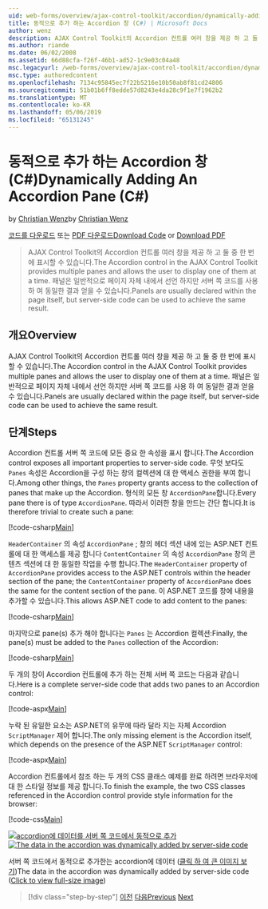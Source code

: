 ```yaml
---
uid: web-forms/overview/ajax-control-toolkit/accordion/dynamically-adding-an-accordion-pane-cs
title: 동적으로 추가 하는 Accordion 창 (C#) | Microsoft Docs
author: wenz
description: AJAX Control Toolkit의 Accordion 컨트롤 여러 창을 제공 하 고 둘 중 한 번에 표시할 수 있습니다. 일반적으로 패널 w 선언 하는 중...
ms.author: riande
ms.date: 06/02/2008
ms.assetid: 66d88cfa-f26f-46b1-ad52-1c9e03c04a48
msc.legacyurl: /web-forms/overview/ajax-control-toolkit/accordion/dynamically-adding-an-accordion-pane-cs
msc.type: authoredcontent
ms.openlocfilehash: 7134c95845ec7f22b5216e10b50ab8f81cd24806
ms.sourcegitcommit: 51b01b6ff8edde57d8243e4da28c9f1e7f1962b2
ms.translationtype: MT
ms.contentlocale: ko-KR
ms.lasthandoff: 05/06/2019
ms.locfileid: "65131245"
---
```

# <a name="dynamically-adding-an-accordion-pane-c"></a><span data-ttu-id="6a8c4-104">동적으로 추가 하는 Accordion 창 (C#)</span><span class="sxs-lookup"><span data-stu-id="6a8c4-104">Dynamically Adding An Accordion Pane (C#)</span></span>

<span data-ttu-id="6a8c4-105">by [Christian Wenz](https://github.com/wenz)</span><span class="sxs-lookup"><span data-stu-id="6a8c4-105">by [Christian Wenz](https://github.com/wenz)</span></span>

<span data-ttu-id="6a8c4-106">[코드를 다운로드](http://download.microsoft.com/download/5/6/d/56d50cef-2011-4c8f-9891-7edc6dc57df9/Accordion2.cs.zip) 또는 [PDF 다운로드](http://download.microsoft.com/download/6/7/1/6718d452-ff89-4d3f-a90e-c74ec2d636a3/accordion2CS.pdf)</span><span class="sxs-lookup"><span data-stu-id="6a8c4-106">[Download Code](http://download.microsoft.com/download/5/6/d/56d50cef-2011-4c8f-9891-7edc6dc57df9/Accordion2.cs.zip) or [Download PDF](http://download.microsoft.com/download/6/7/1/6718d452-ff89-4d3f-a90e-c74ec2d636a3/accordion2CS.pdf)</span></span>

> <span data-ttu-id="6a8c4-107">AJAX Control Toolkit의 Accordion 컨트롤 여러 창을 제공 하 고 둘 중 한 번에 표시할 수 있습니다.</span><span class="sxs-lookup"><span data-stu-id="6a8c4-107">The Accordion control in the AJAX Control Toolkit provides multiple panes and allows the user to display one of them at a time.</span></span> <span data-ttu-id="6a8c4-108">패널은 일반적으로 페이지 자체 내에서 선언 하지만 서버 쪽 코드를 사용 하 여 동일한 결과 얻을 수 있습니다.</span><span class="sxs-lookup"><span data-stu-id="6a8c4-108">Panels are usually declared within the page itself, but server-side code can be used to achieve the same result.</span></span>

## <a name="overview"></a><span data-ttu-id="6a8c4-109">개요</span><span class="sxs-lookup"><span data-stu-id="6a8c4-109">Overview</span></span>

<span data-ttu-id="6a8c4-110">AJAX Control Toolkit의 Accordion 컨트롤 여러 창을 제공 하 고 둘 중 한 번에 표시할 수 있습니다.</span><span class="sxs-lookup"><span data-stu-id="6a8c4-110">The Accordion control in the AJAX Control Toolkit provides multiple panes and allows the user to display one of them at a time.</span></span> <span data-ttu-id="6a8c4-111">패널은 일반적으로 페이지 자체 내에서 선언 하지만 서버 쪽 코드를 사용 하 여 동일한 결과 얻을 수 있습니다.</span><span class="sxs-lookup"><span data-stu-id="6a8c4-111">Panels are usually declared within the page itself, but server-side code can be used to achieve the same result.</span></span>

## <a name="steps"></a><span data-ttu-id="6a8c4-112">단계</span><span class="sxs-lookup"><span data-stu-id="6a8c4-112">Steps</span></span>

<span data-ttu-id="6a8c4-113">Accordion 컨트롤 서버 쪽 코드에 모든 중요 한 속성을 표시 합니다.</span><span class="sxs-lookup"><span data-stu-id="6a8c4-113">The Accordion control exposes all important properties to server-side code.</span></span> <span data-ttu-id="6a8c4-114">무엇 보다도 `Panes` 속성은 Accordion을 구성 하는 창의 컬렉션에 대 한 액세스 권한을 부여 합니다.</span><span class="sxs-lookup"><span data-stu-id="6a8c4-114">Among other things, the `Panes` property grants access to the collection of panes that make up the Accordion.</span></span> <span data-ttu-id="6a8c4-115">형식의 모든 창 `AccordionPane`합니다.</span><span class="sxs-lookup"><span data-stu-id="6a8c4-115">Every pane there is of type `AccordionPane`.</span></span> <span data-ttu-id="6a8c4-116">따라서 이러한 창을 만드는 간단 합니다.</span><span class="sxs-lookup"><span data-stu-id="6a8c4-116">It is therefore trivial to create such a pane:</span></span>

[!code-csharp[Main](dynamically-adding-an-accordion-pane-cs/samples/sample1.cs)]

<span data-ttu-id="6a8c4-117">`HeaderContainer` 의 속성 `AccordionPane` ; 창의 헤더 섹션 내에 있는 ASP.NET 컨트롤에 대 한 액세스를 제공 합니다 `ContentContainer` 의 속성 `AccordionPane` 창의 콘텐츠 섹션에 대 한 동일한 작업을 수행 합니다.</span><span class="sxs-lookup"><span data-stu-id="6a8c4-117">The `HeaderContainer` property of `AccordionPane` provides access to the ASP.NET controls within the header section of the pane; the `ContentContainer` property of `AccordionPane` does the same for the content section of the pane.</span></span> <span data-ttu-id="6a8c4-118">이 ASP.NET 코드를 창에 내용을 추가할 수 있습니다.</span><span class="sxs-lookup"><span data-stu-id="6a8c4-118">This allows ASP.NET code to add content to the panes:</span></span>

[!code-csharp[Main](dynamically-adding-an-accordion-pane-cs/samples/sample2.cs)]

<span data-ttu-id="6a8c4-119">마지막으로 pane(s) 추가 해야 합니다는 `Panes` 는 Accordion 컬렉션:</span><span class="sxs-lookup"><span data-stu-id="6a8c4-119">Finally, the pane(s) must be added to the `Panes` collection of the Accordion:</span></span>

[!code-csharp[Main](dynamically-adding-an-accordion-pane-cs/samples/sample3.cs)]

<span data-ttu-id="6a8c4-120">두 개의 창이 Accordion 컨트롤에 추가 하는 전체 서버 쪽 코드는 다음과 같습니다.</span><span class="sxs-lookup"><span data-stu-id="6a8c4-120">Here is a complete server-side code that adds two panes to an Accordion control:</span></span>

[!code-aspx[Main](dynamically-adding-an-accordion-pane-cs/samples/sample4.aspx)]

<span data-ttu-id="6a8c4-121">누락 된 유일한 요소는 ASP.NET의 유무에 따라 달라 지는 자체 Accordion `ScriptManager` 제어 합니다.</span><span class="sxs-lookup"><span data-stu-id="6a8c4-121">The only missing element is the Accordion itself, which depends on the presence of the ASP.NET `ScriptManager` control:</span></span>

[!code-aspx[Main](dynamically-adding-an-accordion-pane-cs/samples/sample5.aspx)]

<span data-ttu-id="6a8c4-122">Accordion 컨트롤에서 참조 하는 두 개의 CSS 클래스 예제를 완료 하려면 브라우저에 대 한 스타일 정보를 제공 합니다.</span><span class="sxs-lookup"><span data-stu-id="6a8c4-122">To finish the example, the two CSS classes referenced in the Accordion control provide style information for the browser:</span></span>

[!code-css[Main](dynamically-adding-an-accordion-pane-cs/samples/sample6.css)]

<span data-ttu-id="6a8c4-123">[![accordion에 데이터를 서버 쪽 코드에서 동적으로 추가](dynamically-adding-an-accordion-pane-cs/_static/image2.png)](dynamically-adding-an-accordion-pane-cs/_static/image1.png)</span><span class="sxs-lookup"><span data-stu-id="6a8c4-123">[![The data in the accordion was dynamically added by server-side code](dynamically-adding-an-accordion-pane-cs/_static/image2.png)](dynamically-adding-an-accordion-pane-cs/_static/image1.png)</span></span>

<span data-ttu-id="6a8c4-124">서버 쪽 코드에서 동적으로 추가한는 accordion에 데이터 ([클릭 하 여 큰 이미지 보기](dynamically-adding-an-accordion-pane-cs/_static/image3.png))</span><span class="sxs-lookup"><span data-stu-id="6a8c4-124">The data in the accordion was dynamically added by server-side code ([Click to view full-size image](dynamically-adding-an-accordion-pane-cs/_static/image3.png))</span></span>

> [!div class="step-by-step"]
> <span data-ttu-id="6a8c4-125">[이전](databinding-to-an-accordion-cs.md)
> [다음](databinding-to-an-accordion-vb.md)</span><span class="sxs-lookup"><span data-stu-id="6a8c4-125">[Previous](databinding-to-an-accordion-cs.md)
[Next](databinding-to-an-accordion-vb.md)</span></span>
